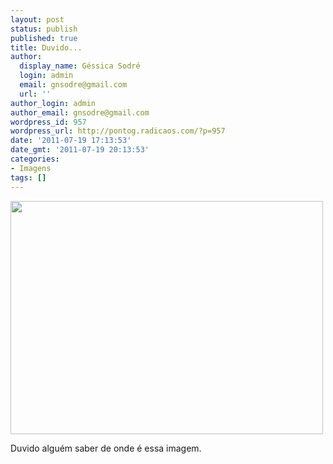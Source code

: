 ```yaml
---
layout: post
status: publish
published: true
title: Duvido...
author:
  display_name: Géssica Sodré
  login: admin
  email: gnsodre@gmail.com
  url: ''
author_login: admin
author_email: gnsodre@gmail.com
wordpress_id: 957
wordpress_url: http://pontog.radicaos.com/?p=957
date: '2011-07-19 17:13:53'
date_gmt: '2011-07-19 20:13:53'
categories:
- Imagens
tags: []
---
```

<p><a href="http://pontog.radicaos.com/wp-content/uploads/2011/07/duvido.jpg"><img class="aligncenter size-full wp-image-959" title="Duvido" src="http://pontog.radicaos.com/wp-content/uploads/2011/07/duvido.jpg" alt="" width="500" height="373" /></a></p>
<p>Duvido alguém saber de onde é essa imagem.</p>
